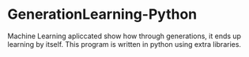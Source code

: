 # GenerationLearning-Python
Machine Learning apliccated show how through generations, it ends up learning by itself. This program is written in python using extra libraries.
